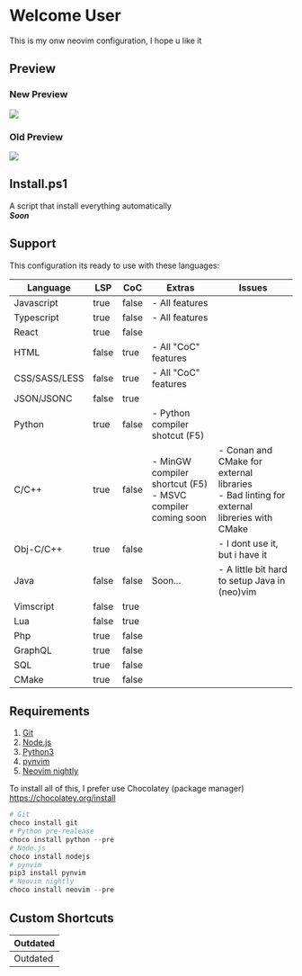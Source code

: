# Welcome User
This is my onw neovim configuration, I hope u like it

## Preview

### New Preview
![](https://github.com/sssimxn/nvim4win/blob/stable/newpreview.png)

### Old Preview
![](https://github.com/sssimxn/nvim4win/blob/stable/preview.png)

## Install.ps1
A script that install everything automatically \
***Soon***

## Support
This configuration its ready to use with these languages:

<div align="center">
<table>
	<thead>
		<tr>
			<th>Language</th>
			<th>LSP</th>
			<th>CoC</th>
			<th>Extras</th>
			<th>Issues</th>
		</tr>
	</thead>
	<tbody>
		<tr>
			<td>Javascript</td>
			<td>true</td>
			<td>false</td>
			<td>- All features</td>
			<td></td>
		</tr>
		<tr>
			<td>Typescript</td>
			<td>true</td>
			<td>false</td>
			<td>- All features</td>
			<td></td>
		</tr>
			<td>React</td>
			<td>true</td>
			<td>false</td>
			<td></td>
			<td></td>
		</tr>
		<tr>
			<td>HTML</td>
			<td>false</td>
			<td>true</td>
			<td>- All "CoC" features</td>
			<td></td>
		</tr>
		<tr>
			<td>CSS/SASS/LESS</td>
			<td>false</td>
			<td>true</td>
			<td>- All "CoC" features</td>
			<td></td>
		</tr>
		<tr>
			<td>JSON/JSONC</td>
			<td>false</td>
			<td>true</td>
			<td></td>
			<td></td>
		</tr>
		<tr>
			<td>Python</td>
			<td>true</td>
			<td>false</td>
			<td>- Python compiler shotcut (F5)</td>
			<td></td>
		</tr>
		<tr>
			<td>C/C++</td>
			<td>true</td>
			<td>false</td>
			<td>- MinGW compiler shortcut (F5) <br> - MSVC compiler coming soon</td>
			<td>- Conan and CMake for external libraries<br>- Bad linting for external libreries with CMake</td>
		</tr>
		<tr>
			<td>Obj-C/C++</td>
			<td>true</td>
			<td>false</td>
			<td></td>
			<td>- I dont use it, but i have it</td>
		</tr>
		<tr>
			<td>Java</td>
			<td>false</td>
			<td>false</td>
			<td>Soon...</td>
			<td>- A little bit hard to setup Java in (neo)vim</td>
		</tr>
		<tr>
			<td>Vimscript</td>
			<td>false</td>
			<td>true</td>
			<td></td>
			<td></td>
		</tr>
		<tr>
			<td>Lua</td>
			<td>false</td>
			<td>true</td>
			<td></td>
			<td></td>
		</tr>
		<tr>
			<td>Php</td>
			<td>true</td>
			<td>false</td>
			<td></td>
			<td></td>
		</tr>		
		<tr>
			<td>GraphQL</td>
			<td>true</td>
			<td>false</td>
			<td></td>
			<td></td>
		</tr>
		<tr>
			<td>SQL</td>
			<td>true</td>
			<td>false</td>
			<td></td>
			<td></td>
		</tr>
		<tr>
			<td>CMake</td>
			<td>true</td>
			<td>false</td>
			<td></td>
			<td></td>
		</tr>
	</tbody>
</table>
</div>

## Requirements

1. [Git](https://git-scm.com/downloads)
2. [Node.js](https://nodejs.org/es/download/)
3. [Python3](https://www.python.org/downloads/) 
4. [pynvim](https://github.com/neovim/pynvim) 
5. [Neovim nightly](https://github.com/neovim/neovim/releases/tag/nightly)

To install all of this, I prefer use Chocolatey (package manager)
https://chocolatey.org/install
```powershell
# Git
choco install git
# Python pre-realease
choco install python --pre 
# Node.js
choco install nodejs
# pynvim
pip3 install pynvim
# Neovim nightly
choco install neovim --pre 
```

## Custom Shortcuts

<table>
	<thead>
		<tr>
			<th>Outdated</th>
		</tr>
	</thead>
	<tbody>
		<tr>
			<td>Outdated</td>
		</tr>
	</tbody>
</table>
